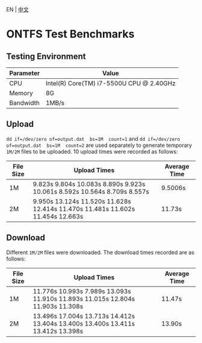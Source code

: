 EN | [中文](ontfs_bench.md)

# ONTFS Test Benchmarks

## Testing Environment

| Parameter | Value                                    |
| --------- | ---------------------------------------- |
| CPU       | Intel(R) Core(TM) i7-5500U CPU @ 2.40GHz |
| Memory    | 8G                                       |
| Bandwidth | 1MB/s                                    |

## Upload

`dd if=/dev/zero of=output.dat  bs=1M  count=1` and `dd if=/dev/zero of=output.dat  bs=1M  count=2` are used separately to generate temporary `1M/2M` files to be uploaded. 10 upload times were recorded as follows:


| File Size | Upload Times                                                                   | Average Time |
| --------- | ------------------------------------------------------------------------------ | ------------ |
| 1M        | 9.823s 9.804s 10.083s 8.890s 9.923s 10.061s 8.592s 10.564s 8.709s 8.557s       | 9.5006s      |
| 2M        | 9.950s 13.124s 11.520s 11.628s 12.414s 11.470s 11.481s 11.602s 11.454s 12.663s | 11.73s       |

## Download

Different `1M/2M` files were downloaded. The download times recorded are as follows:

| File Size | Upload Times                                                                    | Average Time |
| --------- | ------------------------------------------------------------------------------- | ------------ |
| 1M        | 11.776s 10.993s 7.989s 13.093s 11.910s 11.893s 11.015s 12.804s 11.903s 11.308s  | 11.47s       |
| 2M        | 13.496s 17.004s 13.713s 14.412s 13.404s 13.400s 13.400s 13.411s 13.412s 13.398s | 13.90s       |
